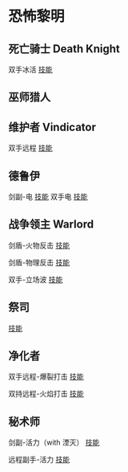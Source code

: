 # 恐怖黎明

## 死亡骑士 Death Knight

双手冰活 [技能](https://www.grimtools.com/calc/lV7b9Jv2)

## 巫师猎人 

## 维护者 Vindicator

双手远程 [技能](https://www.grimtools.com/calc/nZoJeRdV)

## 德鲁伊

剑副-电 [技能](https://www.grimtools.com/calc/m23B199N)
双手电 [技能](https://www.grimtools.com/calc/lNkwgqdN)

## 战争领主 Warlord

剑盾-火物反击 [技能](https://www.grimtools.com/calc/d2j5WAjN)

剑盾-物理反击 [技能](https://www.grimtools.com/calc/nZoJKeEV)

双手-立场波 [技能](https://www.grimtools.com/calc/RVv5a0p2)

## 祭司

[技能](https://www.grimtools.com/calc/p25kBvoZ)

## 净化者

双手远程-爆裂打击 [技能](https://www.grimtools.com/calc/nZoJjOzV)

双持远程-火焰打击 [技能](https://www.grimtools.com/calc/lNk5bBRV)

## 秘术师

剑副-活力（with 湮灭） [技能](https://www.grimtools.com/calc/62a8Y3EN)

远程副手-活力 [技能](https://www.grimtools.com/calc/L2J3wL7V)

